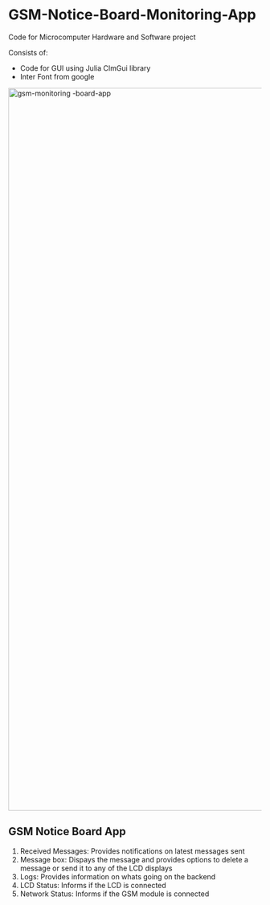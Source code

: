 # GSM-Notice-Board-Monitoring-App

Code for Microcomputer Hardware and Software project

Consists of:
- Code for GUI using Julia CImGui library
- Inter Font from google

<img width="1440" alt="gsm-monitoring -board-app" src="https://github.com/davidAdeshinaArungbemi/GSM-Notice-Board-Monitoring-App/assets/105245707/56108bba-478a-4eb5-a6b1-526cbc0293dd">


## GSM Notice Board App
1. Received Messages: Provides notifications on latest messages sent
2. Message box: Dispays the message and provides options to delete a message or send it to any of the LCD displays
3. Logs: Provides information on whats going on the backend
4. LCD Status: Informs if the LCD is connected
5. Network Status: Informs if the GSM module is connected
